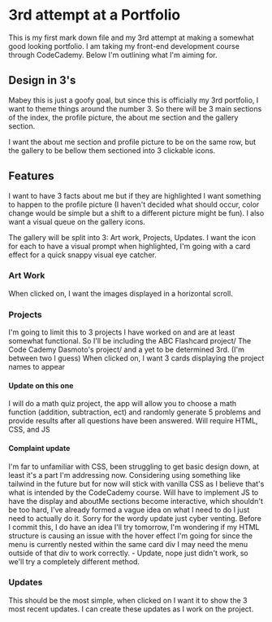 # 3rd attempt at a Portfolio

This is my first mark down file and my 3rd attempt at making a somewhat good looking portfolio.  I am taking my front-end development course through CodeCademy.  Below I'm outlining what I'm aiming for.

## Design in 3's

Mabey this is just a goofy goal, but since this is officially my 3rd portfolio, I want to theme things around the number 3.  So there will be 3 main sections of the index, the profile picture, the about me section and the gallery section.

I want the about me section and profile picture to be on the same row, but the gallery to be bellow them sectioned into 3 clickable icons.

## Features

I want to have 3 facts about me but if they are highlighted I want something to happen to the profile picture (I haven't decided what should occur, color change would be simple but a shift to a different picture might be fun).  I also want a visual queue on the gallery icons.

The gallery will be split into 3: Art work, Projects, Updates.  I want the icon for each to have a visual prompt when highlighted, I'm going with a card effect for a quick snappy visual eye catcher.

### Art Work

When clicked on, I want the images displayed in a horizontal scroll.

### Projects

I'm going to limit this to 3 projects I have worked on and are at least somewhat functional.
So I'll be including the ABC Flashcard project/ The Code Cademy Dasmoto's project/ and a yet to be determined 3rd.  (I'm between two I guess)
When clicked on, I want 3 cards displaying the project names to appear
#### Update on this one
I will do a math quiz project, the app will allow you to choose a math function (addition, subtraction, ect) and randomly generate 5 problems and provide results after all questions have been answered. Will require HTML, CSS, and JS
#### Complaint update
I'm far to unfamiliar with CSS, been struggling to get basic design down, at least it's a part I'm addressing now.  Considering using something like tailwind in the future but for now will stick with vanilla CSS as I believe that's what is intended by the CodeCademy course.  Will have to implement JS to have the display and aboutMe sections become interactive, which shouldn't be too hard, I've already formed a vague idea on what I need to do I just need to actually do it.  Sorry for the wordy update just cyber venting.  Before I commit this, I do have an idea I'll try tomorrow, I'm wondering if my HTML structure is causing an issue with the hover effect I'm going for since the menu is currently nested within the same card div I may need the menu outside of that div to work correctly. - Update, nope just didn't work, so we'll try a completely different method.

### Updates

This should be the most simple, when clicked on I want it to show the 3 most recent updates.
I can create these updates as I work on the project.
